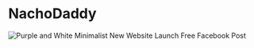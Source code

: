 # NachoDaddy
![Purple and White Minimalist New Website Launch Free Facebook Post](https://github.com/HassanMahdy1/NachoDaddy/assets/138172129/2ecb20b6-e01b-4ca6-b5b4-ba1197705e14)
